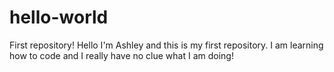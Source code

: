 # hello-world
First repository!
Hello I'm Ashley and this is my first repository.
I am learning how to code and I really have no clue what I am doing!
